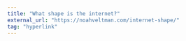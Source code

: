 ```yaml
---
title: "What shape is the internet?"
external_url: "https://noahveltman.com/internet-shape/"
tag: "hyperlink"
---
```

